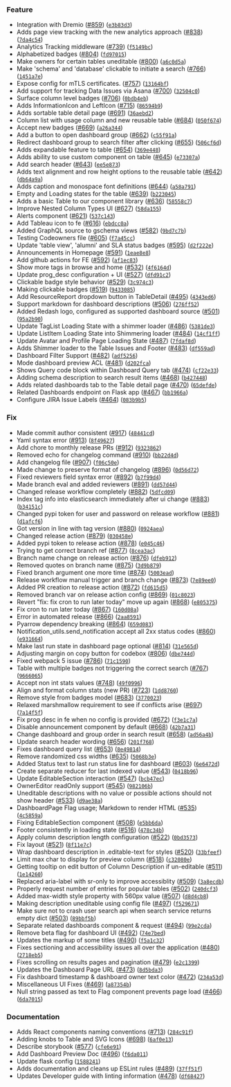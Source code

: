 ### Feature
* Integration with Dremio ([#859](https://github.com/markgrover/amundsenfrontendlibrary/issues/859)) ([`e3b83d3`](https://github.com/markgrover/amundsenfrontendlibrary/commit/e3b83d325c8d842ab5ae0f8ab54806389d208c9c))
* Adds page view tracking with the new analytics approach ([#838](https://github.com/markgrover/amundsenfrontendlibrary/issues/838)) ([`7da4c54`](https://github.com/markgrover/amundsenfrontendlibrary/commit/7da4c54c0ba46704e706d2dac2ce32b6547060ad))
* Analytics Tracking middleware ([#739](https://github.com/markgrover/amundsenfrontendlibrary/issues/739)) ([`f5149bc`](https://github.com/markgrover/amundsenfrontendlibrary/commit/f5149bcbfbc90013ef169095ed1148d3dc96e016))
* Alphabetized badges ([#804](https://github.com/markgrover/amundsenfrontendlibrary/issues/804)) ([`fd97015`](https://github.com/markgrover/amundsenfrontendlibrary/commit/fd97015817808e985e17ec511eecc48fe56e307f))
* Make owners for certain tables uneditable ([#800](https://github.com/markgrover/amundsenfrontendlibrary/issues/800)) ([`a6c0d5a`](https://github.com/markgrover/amundsenfrontendlibrary/commit/a6c0d5abd91d19928bdc9b810e45125534ad9843))
* Make 'schema' and 'database' clickable to initiate a search ([#766](https://github.com/markgrover/amundsenfrontendlibrary/issues/766)) ([`1451a7e`](https://github.com/markgrover/amundsenfrontendlibrary/commit/1451a7ecacd0895eab18fbff6e1665735ca4370e))
* Expose config for mTLS certificates. ([#757](https://github.com/markgrover/amundsenfrontendlibrary/issues/757)) ([`13164bf`](https://github.com/markgrover/amundsenfrontendlibrary/commit/13164bf466195599e24cfa2c20dfc50ebca1505f))
* Add support for tracking Data Issues via Asana ([#700](https://github.com/markgrover/amundsenfrontendlibrary/issues/700)) ([`32504c0`](https://github.com/markgrover/amundsenfrontendlibrary/commit/32504c0b3b96c47c9047b2fe6c77b07f7934312e))
* Surface column level badges ([#706](https://github.com/markgrover/amundsenfrontendlibrary/issues/706)) ([`0bdb4eb`](https://github.com/markgrover/amundsenfrontendlibrary/commit/0bdb4ebf4703f46ee47227bcb40195454a673de9))
* Adds InformationIcon and LeftIcon ([#715](https://github.com/markgrover/amundsenfrontendlibrary/issues/715)) ([`86594b9`](https://github.com/markgrover/amundsenfrontendlibrary/commit/86594b9a63f50932d20f34179b9d237a37aed62e))
* Adds sortable table detail page ([#691](https://github.com/markgrover/amundsenfrontendlibrary/issues/691)) ([`36aebd2`](https://github.com/markgrover/amundsenfrontendlibrary/commit/36aebd285718fac17f1d59c12b136d1405b62dac))
* Column list with usage column and new reusable table ([#684](https://github.com/markgrover/amundsenfrontendlibrary/issues/684)) ([`050f674`](https://github.com/markgrover/amundsenfrontendlibrary/commit/050f674c2bb2c8a0bafbb1021241ffb4ecea193d))
* Accept new badges ([#669](https://github.com/markgrover/amundsenfrontendlibrary/issues/669)) ([`a26a344`](https://github.com/markgrover/amundsenfrontendlibrary/commit/a26a344fea9a7957d79a471c44c9243caed6cb70))
* Add a button to open dashboard group ([#662](https://github.com/markgrover/amundsenfrontendlibrary/issues/662)) ([`c55f91a`](https://github.com/markgrover/amundsenfrontendlibrary/commit/c55f91a71e870bfecb311ae7912276b7e9978fa2))
* Redirect dashboard group to search filter after clicking ([#655](https://github.com/markgrover/amundsenfrontendlibrary/issues/655)) ([`506cf6d`](https://github.com/markgrover/amundsenfrontendlibrary/commit/506cf6d6c1ddc7ccb43607c6c1d828cd98e29c0f))
* Adds expandable feature to table ([#654](https://github.com/markgrover/amundsenfrontendlibrary/issues/654)) ([`369e448`](https://github.com/markgrover/amundsenfrontendlibrary/commit/369e448cff6914f7c4d30729a1dab2b6e39aae26))
* Adds ability to use custom component on table ([#645](https://github.com/markgrover/amundsenfrontendlibrary/issues/645)) ([`e73307a`](https://github.com/markgrover/amundsenfrontendlibrary/commit/e73307aa23690907e4b3fdb5d773ecb368a2218c))
* Add search header ([#643](https://github.com/markgrover/amundsenfrontendlibrary/issues/643)) ([`ee5e873`](https://github.com/markgrover/amundsenfrontendlibrary/commit/ee5e873bc5d54c22cd35ce89a6e975887eaaf8cc))
* Adds text alignment and row height options to the reusable table ([#642](https://github.com/markgrover/amundsenfrontendlibrary/issues/642)) ([`db64a9a`](https://github.com/markgrover/amundsenfrontendlibrary/commit/db64a9a6202a41da198c1ae093fbd6159d775b2b))
* Adds caption and monospace font definitions ([#644](https://github.com/markgrover/amundsenfrontendlibrary/issues/644)) ([`a58a791`](https://github.com/markgrover/amundsenfrontendlibrary/commit/a58a79173ccf86605df2c3b25283228d9e725c83))
* Empty and Loading states for the table ([#639](https://github.com/markgrover/amundsenfrontendlibrary/issues/639)) ([`b223045`](https://github.com/markgrover/amundsenfrontendlibrary/commit/b22304527ff4e50280649e550187af466af40dac))
* Adds a basic Table to our component library ([#636](https://github.com/markgrover/amundsenfrontendlibrary/issues/636)) ([`58558c7`](https://github.com/markgrover/amundsenfrontendlibrary/commit/58558c7415530a16e087f3376a582692c770b988))
* Improve Nested Column Types UI ([#627](https://github.com/markgrover/amundsenfrontendlibrary/issues/627)) ([`58da155`](https://github.com/markgrover/amundsenfrontendlibrary/commit/58da155096e7338ecd911a1ad79f71b056d7f228))
* Alerts component ([#621](https://github.com/markgrover/amundsenfrontendlibrary/issues/621)) ([`537c143`](https://github.com/markgrover/amundsenfrontendlibrary/commit/537c1432548d964320ce252ea5f8bbb8d83f99d3))
* Add Tableau icon to fe ([#616](https://github.com/markgrover/amundsenfrontendlibrary/issues/616)) ([`ebdcc0a`](https://github.com/markgrover/amundsenfrontendlibrary/commit/ebdcc0ac85278b19d9ca2616ef05b2342317a021))
* Added GraphQL source to gschema views ([#582](https://github.com/markgrover/amundsenfrontendlibrary/issues/582)) ([`9bd7c7b`](https://github.com/markgrover/amundsenfrontendlibrary/commit/9bd7c7bcf810027c41ac68579bb7b36149b30723))
* Testing Codeowners file ([#605](https://github.com/markgrover/amundsenfrontendlibrary/issues/605)) ([`f7a45cc`](https://github.com/markgrover/amundsenfrontendlibrary/commit/f7a45ccad4640a77949818a6affda9257c7bdd29))
* Update 'table view', 'alumni' and SLA status badges ([#595](https://github.com/markgrover/amundsenfrontendlibrary/issues/595)) ([`d2f222e`](https://github.com/markgrover/amundsenfrontendlibrary/commit/d2f222ea5cb648fb4a9d9bd2e242a3b36281098d))
* Announcements in Homepage ([#591](https://github.com/markgrover/amundsenfrontendlibrary/issues/591)) ([`1eae8e8`](https://github.com/markgrover/amundsenfrontendlibrary/commit/1eae8e8d55fabd32638e6caae9035dd5b1447484))
* Add github actions for FE ([#592](https://github.com/markgrover/amundsenfrontendlibrary/issues/592)) ([`af1ec83`](https://github.com/markgrover/amundsenfrontendlibrary/commit/af1ec83f4d67d8d2d93201e9ffafb854db91a5a9))
* Show more tags in browse and home ([#532](https://github.com/markgrover/amundsenfrontendlibrary/issues/532)) ([`4f6164d`](https://github.com/markgrover/amundsenfrontendlibrary/commit/4f6164d9f9d17f3f5420d8a6e3bd0f008de87416))
* Update prog_desc configuration + UI ([#527](https://github.com/markgrover/amundsenfrontendlibrary/issues/527)) ([`dfd91c2`](https://github.com/markgrover/amundsenfrontendlibrary/commit/dfd91c277443e458bcb72f443e7681d323084c1c))
* Clickable badge style behavior ([#529](https://github.com/markgrover/amundsenfrontendlibrary/issues/529)) ([`3c974c3`](https://github.com/markgrover/amundsenfrontendlibrary/commit/3c974c310614fbe56e28a73f1d8817054e56305f))
* Making clickable badges ([#519](https://github.com/markgrover/amundsenfrontendlibrary/issues/519)) ([`9433085`](https://github.com/markgrover/amundsenfrontendlibrary/commit/94330854421eb1645b40f6f83e41e62cc974b4c5))
* Add ResourceReport dropdown button in TableDetail ([#495](https://github.com/markgrover/amundsenfrontendlibrary/issues/495)) ([`4343ed6`](https://github.com/markgrover/amundsenfrontendlibrary/commit/4343ed69a50192276ef7272095603c3656f7959f))
* Support markdown for dashboard descriptions ([#506](https://github.com/markgrover/amundsenfrontendlibrary/issues/506)) ([`276ff52`](https://github.com/markgrover/amundsenfrontendlibrary/commit/276ff528ee5d92ae8d3a50ddd0c7ae8cf26af5ee))
* Added Redash logo, configured as supported dashboard source ([#501](https://github.com/markgrover/amundsenfrontendlibrary/issues/501)) ([`95a2b90`](https://github.com/markgrover/amundsenfrontendlibrary/commit/95a2b907c9f4440e1d193baf504a418129298265))
* Update TagList Loading State with a shimmer loader ([#486](https://github.com/markgrover/amundsenfrontendlibrary/issues/486)) ([`5381de3`](https://github.com/markgrover/amundsenfrontendlibrary/commit/5381de396d7553813937befc0ef7f459a7cc79f0))
* Update ListItem Loading State into Shimmering loader ([#484](https://github.com/markgrover/amundsenfrontendlibrary/issues/484)) ([`14cf1ff`](https://github.com/markgrover/amundsenfrontendlibrary/commit/14cf1ff3ba8248d84adfaabe5cd9bb0a05ff0983))
* Update Avatar and Profile Page Loading State ([#487](https://github.com/markgrover/amundsenfrontendlibrary/issues/487)) ([`7fdaf8d`](https://github.com/markgrover/amundsenfrontendlibrary/commit/7fdaf8dbba02e70f44063a2e6366495cc700dabd))
* Adds Shimmer loader to the Table Issues and Footer ([#483](https://github.com/markgrover/amundsenfrontendlibrary/issues/483)) ([`df559ad`](https://github.com/markgrover/amundsenfrontendlibrary/commit/df559adec486bf20402e834672b6623725f2a2d8))
* Dashboard Filter Support ([#482](https://github.com/markgrover/amundsenfrontendlibrary/issues/482)) ([`adf5256`](https://github.com/markgrover/amundsenfrontendlibrary/commit/adf52564472e21da017f66724c3e63adb2f0cd22))
* Mode dashboard preview ACL ([#481](https://github.com/markgrover/amundsenfrontendlibrary/issues/481)) ([`d202fca`](https://github.com/markgrover/amundsenfrontendlibrary/commit/d202fca29b07d7f44e1d2216ea6b34fc2535f7c9))
* Shows Query code block within Dashboard Query tab ([#474](https://github.com/markgrover/amundsenfrontendlibrary/issues/474)) ([`cf22e33`](https://github.com/markgrover/amundsenfrontendlibrary/commit/cf22e3367d89465971fb70311f52ff69ff6099f5))
* Adding schema description to search result items ([#468](https://github.com/markgrover/amundsenfrontendlibrary/issues/468)) ([`b427448`](https://github.com/markgrover/amundsenfrontendlibrary/commit/b4274486075607743267a3238106bff927fb8738))
* Adds related dashboards tab to the Table detail page ([#470](https://github.com/markgrover/amundsenfrontendlibrary/issues/470)) ([`65defde`](https://github.com/markgrover/amundsenfrontendlibrary/commit/65defde55d81048ab40cea242f115d8afdde29a2))
* Related Dashboards endpoint on Flask app ([#467](https://github.com/markgrover/amundsenfrontendlibrary/issues/467)) ([`bb1966a`](https://github.com/markgrover/amundsenfrontendlibrary/commit/bb1966afcb5ccbad28422004c26dc9cb82f667db))
* Configure JIRA Issue Labels ([#464](https://github.com/markgrover/amundsenfrontendlibrary/issues/464)) ([`083b9b5`](https://github.com/markgrover/amundsenfrontendlibrary/commit/083b9b57f5e79cc66daee196b3f116d3fed02818))

### Fix
* Made commit author consistent ([#917](https://github.com/markgrover/amundsenfrontendlibrary/issues/917)) ([`48441cd`](https://github.com/markgrover/amundsenfrontendlibrary/commit/48441cd3c073c7a68145fa329ea35ad125707d4d))
* Yaml syntax error ([#913](https://github.com/markgrover/amundsenfrontendlibrary/issues/913)) ([`8f49627`](https://github.com/markgrover/amundsenfrontendlibrary/commit/8f496279c5835f59cd120d23b589a9cd708d536d))
* Add chore to monthly release PRs ([#912](https://github.com/markgrover/amundsenfrontendlibrary/issues/912)) ([`9323862`](https://github.com/markgrover/amundsenfrontendlibrary/commit/93238628029a439d10a68398bcda19bb2992b945))
* Removed echo for changelog command ([#910](https://github.com/markgrover/amundsenfrontendlibrary/issues/910)) ([`bb22d4d`](https://github.com/markgrover/amundsenfrontendlibrary/commit/bb22d4d2babc015752c2dd38d3a3c380ab62473e))
* Add changelog file ([#907](https://github.com/markgrover/amundsenfrontendlibrary/issues/907)) ([`f06c50e`](https://github.com/markgrover/amundsenfrontendlibrary/commit/f06c50e03372a76472e523d222cc14db553f8fee))
* Made change to preserve format of changelog ([#896](https://github.com/markgrover/amundsenfrontendlibrary/issues/896)) ([`0d56d72`](https://github.com/markgrover/amundsenfrontendlibrary/commit/0d56d7228c4bd5e4a484e896390f322a77704f11))
* Fixed reviewers field syntax error ([#892](https://github.com/markgrover/amundsenfrontendlibrary/issues/892)) ([`b7f99d4`](https://github.com/markgrover/amundsenfrontendlibrary/commit/b7f99d4abef2c8468550b151678cfa1b317d35d6))
* Made branch eval and added reviewers ([#891](https://github.com/markgrover/amundsenfrontendlibrary/issues/891)) ([`dd57d44`](https://github.com/markgrover/amundsenfrontendlibrary/commit/dd57d445f3e76d2deb558df67a62e1fbcb1826df))
* Changed release workflow completely ([#882](https://github.com/markgrover/amundsenfrontendlibrary/issues/882)) ([`5dfcd09`](https://github.com/markgrover/amundsenfrontendlibrary/commit/5dfcd09feb6b28d4fa2921ed21d545b319e46e95))
* Index tag info into elasticsearch immediately after ui change ([#883](https://github.com/markgrover/amundsenfrontendlibrary/issues/883)) ([`b34151c`](https://github.com/markgrover/amundsenfrontendlibrary/commit/b34151c3b989246513c1a0c0030d0193fefee962))
* Changed pypi token for user and password on release workflow ([#881](https://github.com/markgrover/amundsenfrontendlibrary/issues/881)) ([`d1afcf6`](https://github.com/markgrover/amundsenfrontendlibrary/commit/d1afcf6af17f5c459a5913364138e37f240acfac))
* Got version in line with tag version ([#880](https://github.com/markgrover/amundsenfrontendlibrary/issues/880)) ([`0924aea`](https://github.com/markgrover/amundsenfrontendlibrary/commit/0924aea4130fffee5fe2f9107b45afa50789d20d))
* Changed release action ([#879](https://github.com/markgrover/amundsenfrontendlibrary/issues/879)) ([`030458e`](https://github.com/markgrover/amundsenfrontendlibrary/commit/030458e5120c74b5b46545083c7c31070aa66519))
* Added pypi token to release action ([#878](https://github.com/markgrover/amundsenfrontendlibrary/issues/878)) ([`e045c46`](https://github.com/markgrover/amundsenfrontendlibrary/commit/e045c462de1c59a7851192351c17e3f74b44d145))
* Trying to get correct branch ref ([#877](https://github.com/markgrover/amundsenfrontendlibrary/issues/877)) ([`8cea3ac`](https://github.com/markgrover/amundsenfrontendlibrary/commit/8cea3ac9ea7cd25eb2150c404292d66c15188991))
* Branch name change on release action ([#876](https://github.com/markgrover/amundsenfrontendlibrary/issues/876)) ([`dfeb912`](https://github.com/markgrover/amundsenfrontendlibrary/commit/dfeb912c62c41da31418d5f48e995f9e9737dc15))
* Removed quotes on branch name ([#875](https://github.com/markgrover/amundsenfrontendlibrary/issues/875)) ([`3d9b879`](https://github.com/markgrover/amundsenfrontendlibrary/commit/3d9b879bcdf030dc3e3a465f75a35b202cb487e4))
* Fixed branch argument one more time ([#874](https://github.com/markgrover/amundsenfrontendlibrary/issues/874)) ([`5003ead`](https://github.com/markgrover/amundsenfrontendlibrary/commit/5003eada315ba97d606cf68c218285545a2ebad6))
* Release workflow manual trigger and branch change ([#873](https://github.com/markgrover/amundsenfrontendlibrary/issues/873)) ([`7e89ee0`](https://github.com/markgrover/amundsenfrontendlibrary/commit/7e89ee0830f81d077c6153fb5a7fceec72af403d))
* Added PR creation to release action ([#872](https://github.com/markgrover/amundsenfrontendlibrary/issues/872)) ([`fd615d5`](https://github.com/markgrover/amundsenfrontendlibrary/commit/fd615d52737bae3b4b3b69aca1b7657145e4e22b))
* Removed branch var on release action config ([#869](https://github.com/markgrover/amundsenfrontendlibrary/issues/869)) ([`01c8023`](https://github.com/markgrover/amundsenfrontendlibrary/commit/01c80230e304770aaee9cf4b7fc2e1828bc12c2b))
* Revert "fix: fix cron to run later today" move up again ([#868](https://github.com/markgrover/amundsenfrontendlibrary/issues/868)) ([`e805375`](https://github.com/markgrover/amundsenfrontendlibrary/commit/e805375a270d17b08d40c101e1fbd2f0f0c9ef44))
* Fix cron to run later today ([#867](https://github.com/markgrover/amundsenfrontendlibrary/issues/867)) ([`160d08a`](https://github.com/markgrover/amundsenfrontendlibrary/commit/160d08a5f1a7f93026e093033f2ecca94a9a4ce3))
* Error in automated release ([#866](https://github.com/markgrover/amundsenfrontendlibrary/issues/866)) ([`2aa8591`](https://github.com/markgrover/amundsenfrontendlibrary/commit/2aa8591bfa619cba4ae7493c9dbecfef6bf72be2))
* Pyarrow dependency breaking ([#864](https://github.com/markgrover/amundsenfrontendlibrary/issues/864)) ([`659d083`](https://github.com/markgrover/amundsenfrontendlibrary/commit/659d0832db7cd2444be7cd366e6243cd38b496ea))
* Notification_utils.send_notification accept all 2xx status codes ([#860](https://github.com/markgrover/amundsenfrontendlibrary/issues/860)) ([`e931664`](https://github.com/markgrover/amundsenfrontendlibrary/commit/e9316649ff5596520084b3cd63b2978aba2ddd45))
* Make last run state in dashboard page optional ([#814](https://github.com/markgrover/amundsenfrontendlibrary/issues/814)) ([`31e565d`](https://github.com/markgrover/amundsenfrontendlibrary/commit/31e565d62d371f97b4f4d6abd1d6044b2cf16c84))
* Adjusting margin on copy button for codebox ([#806](https://github.com/markgrover/amundsenfrontendlibrary/issues/806)) ([`dbe744d`](https://github.com/markgrover/amundsenfrontendlibrary/commit/dbe744dcf81605781b1711b2cd028e13ab872267))
* Fixed webpack 5 issue ([#786](https://github.com/markgrover/amundsenfrontendlibrary/issues/786)) ([`71c1590`](https://github.com/markgrover/amundsenfrontendlibrary/commit/71c15905d20065389f6552ee3b2b7b32468f96bd))
* Table with multiple badges not triggering the correct search ([#767](https://github.com/markgrover/amundsenfrontendlibrary/issues/767)) ([`9666065`](https://github.com/markgrover/amundsenfrontendlibrary/commit/9666065ad65c05ca902db67dbdd4000531c2368e))
* Accept non int stats values ([#748](https://github.com/markgrover/amundsenfrontendlibrary/issues/748)) ([`49f0996`](https://github.com/markgrover/amundsenfrontendlibrary/commit/49f0996ceed2342228c81f7c5cee8a1164654f4b))
* Align and format column stats (new PR) ([#723](https://github.com/markgrover/amundsenfrontendlibrary/issues/723)) ([`1dd8760`](https://github.com/markgrover/amundsenfrontendlibrary/commit/1dd876093bde9dca6551e3d414ffd5bed650526e))
* Remove style from badges model ([#683](https://github.com/markgrover/amundsenfrontendlibrary/issues/683)) ([`3770023`](https://github.com/markgrover/amundsenfrontendlibrary/commit/3770023d3e4c1a55f20875625c44c96d381d60a2))
* Relaxed marshmallow requirement to see if conflicts arise ([#697](https://github.com/markgrover/amundsenfrontendlibrary/issues/697)) ([`7a14f5f`](https://github.com/markgrover/amundsenfrontendlibrary/commit/7a14f5f839230d5280fe9d728fd2cf47e2b4df7f))
* Fix prog desc in fe when no config is provided ([#672](https://github.com/markgrover/amundsenfrontendlibrary/issues/672)) ([`f3e1c7a`](https://github.com/markgrover/amundsenfrontendlibrary/commit/f3e1c7a3fcdd71651db4a9c7a805955d250395cb))
* Disable announcement component by default ([#668](https://github.com/markgrover/amundsenfrontendlibrary/issues/668)) ([`42b7a31`](https://github.com/markgrover/amundsenfrontendlibrary/commit/42b7a31ecf948dc2e1ab158dc213cfdb954bcce6))
* Change dashboard and group order in search result ([#658](https://github.com/markgrover/amundsenfrontendlibrary/issues/658)) ([`ad56a4b`](https://github.com/markgrover/amundsenfrontendlibrary/commit/ad56a4bdbe613e4a485b68bf64f8ff1cea1d29d2))
* Update search header wording ([#656](https://github.com/markgrover/amundsenfrontendlibrary/issues/656)) ([`201f768`](https://github.com/markgrover/amundsenfrontendlibrary/commit/201f7680fbd4a2a7b9e35845e99de0b4301f14d0))
* Fixes dashboard query list ([#653](https://github.com/markgrover/amundsenfrontendlibrary/issues/653)) ([`8e49814`](https://github.com/markgrover/amundsenfrontendlibrary/commit/8e498147ed9574e14792b4d67e7e866f707fbce1))
* Remove randomized css widths ([#635](https://github.com/markgrover/amundsenfrontendlibrary/issues/635)) ([`5068b3e`](https://github.com/markgrover/amundsenfrontendlibrary/commit/5068b3e018cd98568f1d2b09f392ecb5bbbdc70d))
* Added Status text to last run status line for dashboard ([#603](https://github.com/markgrover/amundsenfrontendlibrary/issues/603)) ([`6e6472d`](https://github.com/markgrover/amundsenfrontendlibrary/commit/6e6472d7d3f62f86848a1671e2a4aeaef0408762))
* Create separate reducer for last indexed value ([#543](https://github.com/markgrover/amundsenfrontendlibrary/issues/543)) ([`0418b96`](https://github.com/markgrover/amundsenfrontendlibrary/commit/0418b964bb04fa660dd843e9b97f47509f626d9d))
* Update EditableSection interaction ([#547](https://github.com/markgrover/amundsenfrontendlibrary/issues/547)) ([`bcb47ec`](https://github.com/markgrover/amundsenfrontendlibrary/commit/bcb47ec3505ff4f937d2cc3c408504bbf9b676ff))
* OwnerEditor readOnly support ([#545](https://github.com/markgrover/amundsenfrontendlibrary/issues/545)) ([`982106b`](https://github.com/markgrover/amundsenfrontendlibrary/commit/982106bfe66a724180fdef0391bb49fca615d0d4))
* Uneditable descriptions with no value or possible actions should not show header ([#533](https://github.com/markgrover/amundsenfrontendlibrary/issues/533)) ([`d9ae38a`](https://github.com/markgrover/amundsenfrontendlibrary/commit/d9ae38a6978d66c368030525165e1a113ce03d0b))
* DashboardPage Flag usage; Markdown to render HTML ([#535](https://github.com/markgrover/amundsenfrontendlibrary/issues/535)) ([`4c5859a`](https://github.com/markgrover/amundsenfrontendlibrary/commit/4c5859a563ea83b06679806e4ba9c6c78fbacb7c))
* Fixing EditableSection component ([#508](https://github.com/markgrover/amundsenfrontendlibrary/issues/508)) ([`e5bb6da`](https://github.com/markgrover/amundsenfrontendlibrary/commit/e5bb6dad4ffc85ada76367c5b494b3eca003f08e))
* Footer consistently in loading state ([#516](https://github.com/markgrover/amundsenfrontendlibrary/issues/516)) ([`478c34b`](https://github.com/markgrover/amundsenfrontendlibrary/commit/478c34bdb337ef65364a17782508c45891a4d31c))
* Apply column description length configuration ([#522](https://github.com/markgrover/amundsenfrontendlibrary/issues/522)) ([`0bd3573`](https://github.com/markgrover/amundsenfrontendlibrary/commit/0bd3573ec355f09e6c077392748ab9222cf6f1be))
* Fix layout ([#521](https://github.com/markgrover/amundsenfrontendlibrary/issues/521)) ([`8f11e7c`](https://github.com/markgrover/amundsenfrontendlibrary/commit/8f11e7c9f47a4f5b958505483efbe0745ba139cd))
* Wrap dashboard description in .editable-text for styles ([#520](https://github.com/markgrover/amundsenfrontendlibrary/issues/520)) ([`33bfeef`](https://github.com/markgrover/amundsenfrontendlibrary/commit/33bfeefc1064cfefdfed50869c742726ed8eb018))
* Limit max char to display for preview column ([#518](https://github.com/markgrover/amundsenfrontendlibrary/issues/518)) ([`c32080e`](https://github.com/markgrover/amundsenfrontendlibrary/commit/c32080eaf8fb375976e6f374b3a5a961b3584541))
* Getting tooltip on edit button of Column Description if un-editable ([#511](https://github.com/markgrover/amundsenfrontendlibrary/issues/511)) ([`1e14260`](https://github.com/markgrover/amundsenfrontendlibrary/commit/1e142606d71716179ed81b95290540278419b854))
* Replaced aria-label with sr-only to improve accessiblity ([#509](https://github.com/markgrover/amundsenfrontendlibrary/issues/509)) ([`3a8ecdb`](https://github.com/markgrover/amundsenfrontendlibrary/commit/3a8ecdbd44e6beaa3680b02c7f9bca8fbf9cffad))
* Properly request number of entries for popular tables ([#502](https://github.com/markgrover/amundsenfrontendlibrary/issues/502)) ([`240dcf3`](https://github.com/markgrover/amundsenfrontendlibrary/commit/240dcf3956ce2c669dc1f2754a0b0c96a8961145))
* Added max-width style property with 560px value ([#507](https://github.com/markgrover/amundsenfrontendlibrary/issues/507)) ([`d8d4cb8`](https://github.com/markgrover/amundsenfrontendlibrary/commit/d8d4cb82aee8a5b40dfbbd1318d390ff61bfa3a4))
* Making description uneditable using config file ([#497](https://github.com/markgrover/amundsenfrontendlibrary/issues/497)) ([`f529671`](https://github.com/markgrover/amundsenfrontendlibrary/commit/f529671a99daa90c021bba7542f6204d16c6dfa6))
* Make sure not to crash user search api when search service returns empty dict ([#503](https://github.com/markgrover/amundsenfrontendlibrary/issues/503)) ([`89bbf5b`](https://github.com/markgrover/amundsenfrontendlibrary/commit/89bbf5b44dc23ef9d7979c59abfbc0caedd1e191))
* Separate related dashboards component & request ([#494](https://github.com/markgrover/amundsenfrontendlibrary/issues/494)) ([`99e2cda`](https://github.com/markgrover/amundsenfrontendlibrary/commit/99e2cda90aeb65a32830494432f03cbe458b85c8))
* Remove beta flag for dashboard UI ([#492](https://github.com/markgrover/amundsenfrontendlibrary/issues/492)) ([`74e7bed`](https://github.com/markgrover/amundsenfrontendlibrary/commit/74e7bed9b00943474c935b7155ede2ed9e7468c4))
* Updates the markup of some titles ([#490](https://github.com/markgrover/amundsenfrontendlibrary/issues/490)) ([`f5a1c32`](https://github.com/markgrover/amundsenfrontendlibrary/commit/f5a1c32a435e75312e215b0d7d8558dbae56f756))
* Fixes sectioning and accessibility issues all over the application ([#480](https://github.com/markgrover/amundsenfrontendlibrary/issues/480)) ([`2718eb5`](https://github.com/markgrover/amundsenfrontendlibrary/commit/2718eb5f774a5b8d129b3de1eaac4d46ead20cb8))
* Fixes scrolling on results pages and pagination ([#479](https://github.com/markgrover/amundsenfrontendlibrary/issues/479)) ([`e2c1399`](https://github.com/markgrover/amundsenfrontendlibrary/commit/e2c139900e1c4f76c3e2909203600e44650c7179))
* Updates the Dashboard Page URL ([#473](https://github.com/markgrover/amundsenfrontendlibrary/issues/473)) ([`8d5bda3`](https://github.com/markgrover/amundsenfrontendlibrary/commit/8d5bda39ce661963ea4a95cb6050691c0bc4e70b))
* Fix dashboard timestamp & dashboard owner text color ([#472](https://github.com/markgrover/amundsenfrontendlibrary/issues/472)) ([`234a53d`](https://github.com/markgrover/amundsenfrontendlibrary/commit/234a53de1ecb02c75948f868d328fc30c7fd60fd))
* Miscellaneous UI Fixes ([#469](https://github.com/markgrover/amundsenfrontendlibrary/issues/469)) ([`a87354b`](https://github.com/markgrover/amundsenfrontendlibrary/commit/a87354bda52f5151d8785f4a0d7023a51e215df2))
* Null string passed as text to Flag component prevents page load ([#466](https://github.com/markgrover/amundsenfrontendlibrary/issues/466)) ([`6da7015`](https://github.com/markgrover/amundsenfrontendlibrary/commit/6da701505c070b31a612f7e48c1917d9835b8e26))

### Documentation
* Adds React components naming conventions ([#713](https://github.com/markgrover/amundsenfrontendlibrary/issues/713)) ([`284c91f`](https://github.com/markgrover/amundsenfrontendlibrary/commit/284c91f31abefd770589b703ad7279ce82f589de))
* Adding knobs to Table and SVG Icons ([#698](https://github.com/markgrover/amundsenfrontendlibrary/issues/698)) ([`6af0e13`](https://github.com/markgrover/amundsenfrontendlibrary/commit/6af0e1386317b6106bf9a60053a0ef1ce61e65a8))
* Describe storybook ([#577](https://github.com/markgrover/amundsenfrontendlibrary/issues/577)) ([`cfe6e91`](https://github.com/markgrover/amundsenfrontendlibrary/commit/cfe6e9184f8b3938f700bedaad4cffa6332742b1))
* Add Dashboard Preview Doc ([#496](https://github.com/markgrover/amundsenfrontendlibrary/issues/496)) ([`f6da011`](https://github.com/markgrover/amundsenfrontendlibrary/commit/f6da011b058cc97b86eacb0815e23acc28e17828))
* Update flask config ([`1588241`](https://github.com/markgrover/amundsenfrontendlibrary/commit/1588241e22f246e4b6fe56fcc532894d966b88a2))
* Adds documentation and cleans up ESLint rules ([#489](https://github.com/markgrover/amundsenfrontendlibrary/issues/489)) ([`37ff51f`](https://github.com/markgrover/amundsenfrontendlibrary/commit/37ff51f7ac3ffdd05da800721d31ea5354c83bad))
* Updates Developer guide with linting information ([#478](https://github.com/markgrover/amundsenfrontendlibrary/issues/478)) ([`df68427`](https://github.com/markgrover/amundsenfrontendlibrary/commit/df68427f8d74aecf69bd6ad8d7a2a19d1b334631))
